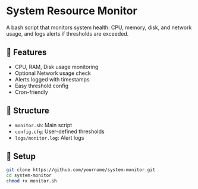 # System Resource Monitor

A bash script that monitors system health: CPU, memory, disk, and network usage, and logs alerts if thresholds are exceeded.

## 🔧 Features
- CPU, RAM, Disk usage monitoring
- Optional Network usage check
- Alerts logged with timestamps
- Easy threshold config
- Cron-friendly

## 📂 Structure
- `monitor.sh`: Main script
- `config.cfg`: User-defined thresholds
- `logs/monitor.log`: Alert logs

## 🚀 Setup

```bash
git clone https://github.com/yourname/system-monitor.git
cd system-monitor
chmod +x monitor.sh

